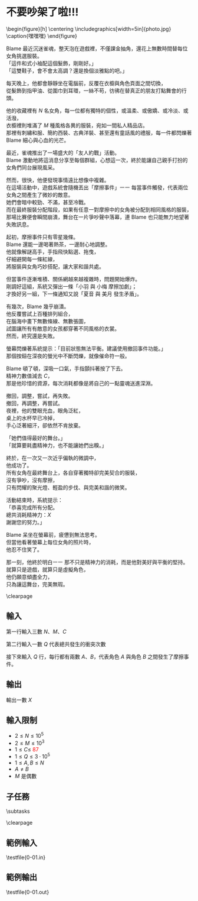 # 不要吵架了啦!!!

\begin{figure}[h]
\centering
\includegraphics[width=5in]{photo.jpg}
\caption{嘿嘿嘿}
\end{figure}

Blame 最近沉迷雀魂，整天泡在遊戲裡，不僅課金抽角，還花上無數時間替每位女角挑選服裝。  
「這件和式小袖配這個髮飾，剛剛好。」  
「這雙鞋子，會不會太高調？還是換個淡雅點的吧。」  

每天晚上，他都會靜靜坐在電腦前，反覆在衣櫥與角色頁面之間切換，  
從髮飾到指甲油、從圍巾到耳環，一絲不苟，彷彿在替真正的朋友打點舞會的行頭。  

他的收藏裡有 $N$ 名女角，每一位都有獨特的個性，或溫柔、或傲嬌、或冷淡、或活潑，  
衣櫥裡則堆滿了 $M$ 種風格各異的服裝，宛如一間私人精品店。  
那裡有刺繡和服、簡約西裝、古典洋裝、甚至還有童話風的禮服，每一件都閃爍著 Blame 細心與心血的光芒。  

最近，雀魂推出了一場盛大的「友人約戰」活動。  
Blame 激動地將這消息分享至每個群組，心想這一次，終於能讓自己親手打扮的女角們同台展現風采。  

然而，很快，他便發現事情遠比想像中複雜。  
在這場活動中，遊戲系統會隨機丟出「摩擦事件」㇐㇐
每當事件觸發，代表兩位女角之間產生了微妙的敵意。  
她們會暗中較勁、不滿，甚至冷戰。  
而在最終服裝分配階段，如果有任意一對摩擦中的女角被分配到相同風格的服裝，  
那場比賽便會瞬間崩潰，舞台在一片爭吵聲中落幕，連 Blame 也只能無力地望著失敗訊息。  

起初，摩擦事件只有零星幾條。  
Blame 還能一邊喝著熱茶，一邊耐心地調整。  
他就像解謎高手，手指飛快點選、拖曳，  
仔細避開每一條紅線，  
將服裝與女角巧妙搭配，讓大家和諧共處。  

但當事件逐漸堆積、關係網越來越複雜時，問題開始爆炸。  
剛調好這組，系統又彈出一條「小羽 與 小梅 摩擦加劇」；  
才換好另一組，下一條通知又說「夏音 與 美月 發生矛盾」。  

有幾次，Blame 幾乎崩潰。  
他反覆嘗試上百種排列組合，  
在腦海中畫下無數條線、無數張圖，  
試圖讓所有有敵意的女孩都穿著不同風格的衣裳。  
然而，終究還是失敗。  

螢幕閃爍著系統提示：「目前狀態無法平衡。建議使用撤回事件功能。」  
那個按鈕在深夜的螢光中不斷閃爍，就像催命符一般。  

Blame 頓了頓，深吸一口氣，手指顫抖著按了下去。  
精神力數值減去 $C$，  
那是他珍惜的資源，每次消耗都像是將自己的一點靈魂送進深淵。  

撤回，調整，嘗試，再失敗。  
撤回，再調整，再嘗試。  
夜裡，他的雙眼充血，眼角泛紅，  
桌上的水杯早已冷掉，  
手心泛著細汗，卻依然不肯放棄。  

「她們值得最好的舞台。」  
「就算要耗盡精神力，也不能讓她們出糗。」  

終於，在一次又一次近乎偏執的微調中，  
他成功了。  
所有女角在最終舞台上，各自穿著獨特卻完美契合的服裝，  
沒有爭吵，沒有摩擦，  
只有閃耀的聚光燈、輕盈的步伐、與完美和諧的微笑。  

活動結束時，系統提示：  
「恭喜完成所有分配。  
總共消耗精神力：$X$  
謝謝您的努力。」  

Blame 呆坐在螢幕前，疲憊到無法思考。  
但當他看著螢幕上每位女角的照片時，  
他忍不住笑了。  

那一刻，他終於明白㇐㇐
那不只是精神力的消耗，而是他對美好與平衡的堅持。  
就算只是遊戲，就算只是虛擬角色，  
他仍願意傾盡全力，  
只為讓這舞台，完美無瑕。  

\clearpage

## 輸入
第一行輸入三數 $N$、$M$、$C$

第二行輸入一數 $Q$ 代表總共發生的衝突次數

接下來輸入 $Q$ 行，每行都有兩數 $A$、$B$，代表角色 $A$ 與角色 $B$ 之間發生了摩擦事件。

## 輸出
輸出一數 $X$

## 輸入限制
 - $2 \le N \le 10^5$
 - $2 \le M \le 10^3$
 - $1 \le C \le$ <font color = "red">$87$</font>
 - $1 \le Q \le 3 \cdot 10^5$
 - $1 \le A, B \le N$
 - $A \neq B$
 - $M$ 是偶數

## 子任務
\subtasks

\clearpage

## 範例輸入
\testfile{0-01.in}

## 範例輸出
\testfile{0-01.out}